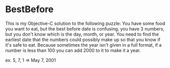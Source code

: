 # BestBefore

This is my Objective-C solution to the following puzzle: 
You have some food you want to eat, but the best before date is confusing, you have 3 numbers, but you don't know which is the day, month, or year. You need to find the earliest date that the numbers could possibly make up so that you know if it's safe to eat. Because sometimes the year isn't given in a full format, if a number is less than 100 you can add 2000 to it to make it a year.

ex. 5, 7, 1 => May 7, 2001
